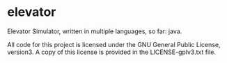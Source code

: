 # elevator
Elevator Simulator, written in multiple languages, so far: java.

All code for this project is licensed under the GNU General Public License, version3. A copy of this license is provided in the LICENSE-gplv3.txt file.
